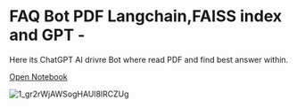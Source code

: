 # FAQ Bot PDF Langchain,FAISS index and GPT -

Here its ChatGPT AI drivre Bot where read PDF and find best answer within.

[Open Notebook](https://gist.github.com/snowflaxGitRepo/0976c144910d21d299265dc6b5daf460)

![1_gr2rWjAWSogHAUl8lRCZUg](https://github.com/snowflaxGitRepo/chatgpt-pdf/assets/146845568/1ba1ebfa-b702-4cc4-88f5-b1dec2b1ada1)

